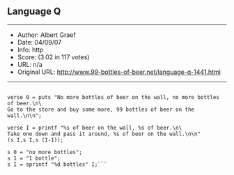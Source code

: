 
## Language Q ##
---
- Author: Albert Graef
- Date: 04/09/07
- Info: http
- Score:  (3.02 in 117 votes)
- URL: n/a
- Original URL: http://www.99-bottles-of-beer.net/language-q-1441.html
---

```song	= do verse [99,98..0];

verse 0	= puts "No more bottles of beer on the wall, no more bottles of beer.\n\
Go to the store and buy some more, 99 bottles of beer on the wall.\n\n";

verse I = printf "%s of beer on the wall, %s of beer.\n\
Take one down and pass it around, %s of beer on the wall.\n\n"
(s I,s I,s (I-1));

s 0	= "no more bottles";
s 1	= "1 bottle";
s I	= sprintf "%d bottles" I;```